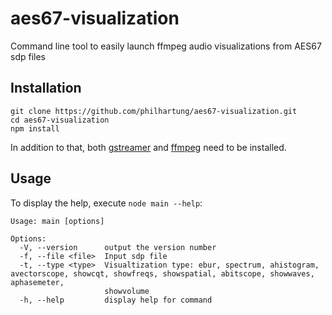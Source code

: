 # aes67-visualization
Command line tool to easily launch ffmpeg audio visualizations from AES67 sdp files

## Installation
```
git clone https://github.com/philhartung/aes67-visualization.git
cd aes67-visualization
npm install
```
In addition to that, both [gstreamer](https://gstreamer.freedesktop.org/documentation/installing/index.html) and [ffmpeg](https://ffmpeg.org/) need to be installed. 

## Usage
To display the help, execute `node main --help`:
```
Usage: main [options]

Options:
  -V, --version      output the version number
  -f, --file <file>  Input sdp file
  -t, --type <type>  Visualtization type: ebur, spectrum, ahistogram, avectorscope, showcqt, showfreqs, showspatial, abitscope, showwaves, aphasemeter,
                     showvolume
  -h, --help         display help for command
```
